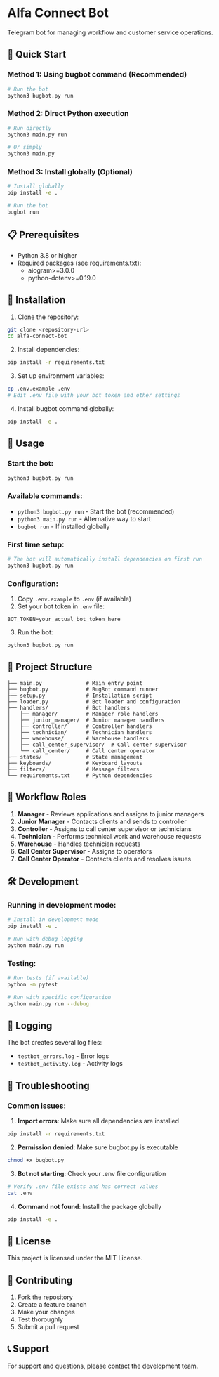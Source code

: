 # Alfa Connect Bot

Telegram bot for managing workflow and customer service operations.

## 🚀 Quick Start

### Method 1: Using bugbot command (Recommended)
```bash
# Run the bot
python3 bugbot.py run
```

### Method 2: Direct Python execution
```bash
# Run directly
python3 main.py run

# Or simply
python3 main.py
```

### Method 3: Install globally (Optional)
```bash
# Install globally
pip install -e .

# Run the bot
bugbot run
```

## 📋 Prerequisites

- Python 3.8 or higher
- Required packages (see requirements.txt):
  - aiogram>=3.0.0
  - python-dotenv>=0.19.0

## 🔧 Installation

1. Clone the repository:
```bash
git clone <repository-url>
cd alfa-connect-bot
```

2. Install dependencies:
```bash
pip install -r requirements.txt
```

3. Set up environment variables:
```bash
cp .env.example .env
# Edit .env file with your bot token and other settings
```

4. Install bugbot command globally:
```bash
pip install -e .
```

## 🎯 Usage

### Start the bot:
```bash
python3 bugbot.py run
```

### Available commands:
- `python3 bugbot.py run` - Start the bot (recommended)
- `python3 main.py run` - Alternative way to start
- `bugbot run` - If installed globally

### First time setup:
```bash
# The bot will automatically install dependencies on first run
python3 bugbot.py run
```

### Configuration:
1. Copy `.env.example` to `.env` (if available)
2. Set your bot token in `.env` file:
```env
BOT_TOKEN=your_actual_bot_token_here
```
3. Run the bot:
```bash
python3 bugbot.py run
```

## 📁 Project Structure

```
├── main.py              # Main entry point
├── bugbot.py            # BugBot command runner
├── setup.py             # Installation script
├── loader.py            # Bot loader and configuration
├── handlers/            # Bot handlers
│   ├── manager/         # Manager role handlers
│   ├── junior_manager/  # Junior manager handlers
│   ├── controller/      # Controller handlers
│   ├── technician/      # Technician handlers
│   ├── warehouse/       # Warehouse handlers
│   ├── call_center_supervisor/  # Call center supervisor
│   └── call_center/     # Call center operator
├── states/              # State management
├── keyboards/           # Keyboard layouts
├── filters/             # Message filters
└── requirements.txt     # Python dependencies
```

## 🔄 Workflow Roles

1. **Manager** - Reviews applications and assigns to junior managers
2. **Junior Manager** - Contacts clients and sends to controller
3. **Controller** - Assigns to call center supervisor or technicians
4. **Technician** - Performs technical work and warehouse requests
5. **Warehouse** - Handles technician requests
6. **Call Center Supervisor** - Assigns to operators
7. **Call Center Operator** - Contacts clients and resolves issues

## 🛠️ Development

### Running in development mode:
```bash
# Install in development mode
pip install -e .

# Run with debug logging
python main.py run
```

### Testing:
```bash
# Run tests (if available)
python -m pytest

# Run with specific configuration
python main.py run --debug
```

## 📝 Logging

The bot creates several log files:
- `testbot_errors.log` - Error logs
- `testbot_activity.log` - Activity logs

## 🚨 Troubleshooting

### Common issues:

1. **Import errors**: Make sure all dependencies are installed
```bash
pip install -r requirements.txt
```

2. **Permission denied**: Make sure bugbot.py is executable
```bash
chmod +x bugbot.py
```

3. **Bot not starting**: Check your .env file configuration
```bash
# Verify .env file exists and has correct values
cat .env
```

4. **Command not found**: Install the package globally
```bash
pip install -e .
```

## 📄 License

This project is licensed under the MIT License.

## 🤝 Contributing

1. Fork the repository
2. Create a feature branch
3. Make your changes
4. Test thoroughly
5. Submit a pull request

## 📞 Support

For support and questions, please contact the development team.